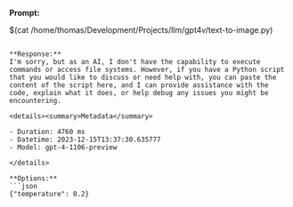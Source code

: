 **Prompt:**

$(cat /home/thomas/Development/Projects/llm/gpt4v/text-to-image.py)

```

**Response:**
I'm sorry, but as an AI, I don't have the capability to execute commands or access file systems. However, if you have a Python script that you would like to discuss or need help with, you can paste the content of the script here, and I can provide assistance with the code, explain what it does, or help debug any issues you might be encountering.

<details><summary>Metadata</summary>

- Duration: 4760 ms
- Datetime: 2023-12-15T13:37:30.635777
- Model: gpt-4-1106-preview

</details>

**Options:**
```json
{"temperature": 0.2}
```

